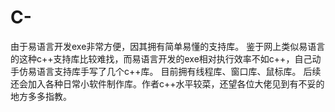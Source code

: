 # C-
由于易语言开发exe非常方便，因其拥有简单易懂的支持库。
鉴于网上类似易语言的这种c++支持库比较难找，而易语言开发的exe相对执行效率不如c++，自己动手仿易语言支持库手写了几个c++库。
目前拥有线程库、窗口库、鼠标库。
后续还会加入各种日常小软件制作库。作者c++水平较菜，还望各位大佬见到有不妥的地方多多指教。
